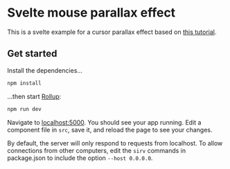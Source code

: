 # Svelte mouse parallax effect

This is a svelte example for a cursor parallax effect based on [this tutorial](https://medium.com/@PatrykZabielski/how-to-make-multi-layered-parallax-illustration-with-css-javascript-2b56883c3f27).

## Get started

Install the dependencies...

```bash
npm install
```

...then start [Rollup](https://rollupjs.org):

```bash
npm run dev
```

Navigate to [localhost:5000](http://localhost:5000). You should see your app running. Edit a component file in `src`, save it, and reload the page to see your changes.

By default, the server will only respond to requests from localhost. To allow connections from other computers, edit the `sirv` commands in package.json to include the option `--host 0.0.0.0`.

